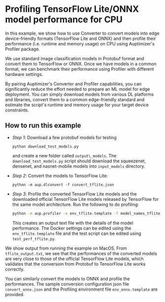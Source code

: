 # Profiling TensorFlow Lite/ONNX model performance for CPU
In this example, we show how to use Converter to convert models into edge device-friendly formats (TensorFlow Lite and ONNX) and then profile their performance (i.e. runtime and memory usage) on CPU using Auptimizer's Profiler package. 

We use standard image classification models in Protobuf format and convert them to TensorFlow or ONNX. Once we have models in a common format, we can benchmark their performance using Profiler with different hardware settings.

By pairing Auptimizer's Converter and Profiler capabilities, you can significantly reduce the effort needed to prepare an ML model for edge deployment. You can simply download models from various DL platforms and libraries, convert them to a common edge-friendly standard and estimate the script's runtime and memory usage for your target device constraints.


## How to run this example
- *Step 1*: Download a few protobuf models for testing 
  ``` 
  python download_test_models.py 
  ```
  and create a new folder called `output\_models`. 
The `download_test_models.py` script should download the squeezenet, densenet, and nasnet-mobile models into `input_models` directory.

- *Step 2*: Convert the models to TensorFlow Lite:

  ``` 
  python -m aup.dlconvert -f convert_tflite.json
  ```
- *Step 3*: Profile the converted TensorFlow Lite models and the downloaded official TensorFlow Lite models released by TensorFlow for the same model architecture. Run the following to do profiling:
  ```bash
  python -m aup.profiler -e env_tflite.template -f model_names_tflite.txt
  ```

  This creates an output text file with the details of the model performance. The Docker settings can be edited using the `env_tflite.template` file and the test script can be edited using `test_perf_tflite.py`.
  
We show output from running the example on MacOS. From `tflite_output.txt`, we see that the performances of the converted models are very close to those of the official TensorFlow Lite models, which validates that the conversion from Protobuf to TensorFlow Lite works correctly.

You can similarly convert the models to ONNX and profile the performances. The sample conversion configuration json file `convert_onnx.json` and the Profiling environment file `env_onnx.template` are provided.
